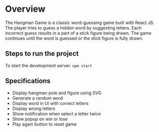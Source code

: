 # Overview

The Hangman Game is a classic word-guessing game built with React JS. The player tries to guess a hidden word by suggesting letters. Each incorrect guess results in a part of a stick figure being drawn. The game continues until the word is guessed or the stick figure is fully drawn.

## Steps to run the project

To start the development server: `npm start`

## Specifications

- Display hangman pole and figure using SVG
- Generate a random word
- Display word in UI with correct letters
- Display wrong letters
- Show notification when select a letter twice
- Show popup on win or lose
- Play again button to reset game
